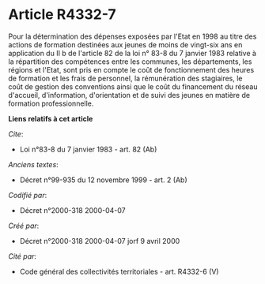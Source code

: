 # Article R4332-7

Pour la détermination des dépenses exposées par l'Etat en 1998 au titre des actions de formation destinées aux jeunes de
moins de vingt-six ans en application du II b de l'article 82 de la loi n° 83-8 du 7 janvier 1983 relative à la répartition
des compétences entre les communes, les départements, les régions et l'Etat, sont pris en compte le coût de fonctionnement
des heures de formation et les frais de personnel, la rémunération des stagiaires, le coût de gestion des conventions ainsi
que le coût du financement du réseau d'accueil, d'information, d'orientation et de suivi des jeunes en matière de formation
professionnelle.

**Liens relatifs à cet article**

_Cite_:

  - Loi n°83-8 du 7 janvier 1983 - art. 82 (Ab)

_Anciens textes_:

  - Décret n°99-935 du 12 novembre 1999 - art. 2 (Ab)

_Codifié par_:

  - Décret n°2000-318 2000-04-07

_Créé par_:

  - Décret n°2000-318 2000-04-07 jorf 9 avril 2000

_Cité par_:

  - Code général des collectivités territoriales - art. R4332-6 (V)
